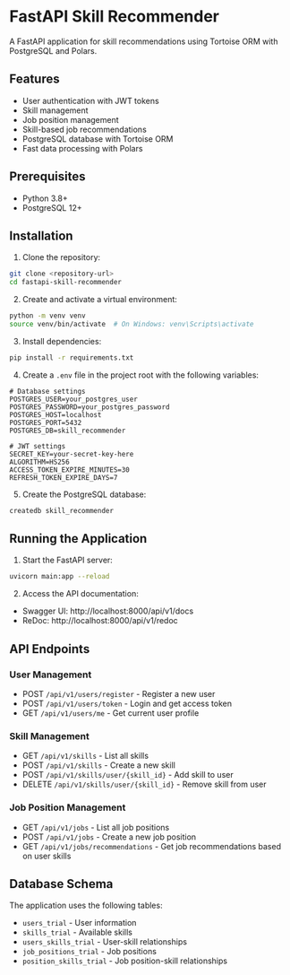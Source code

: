 # FastAPI Skill Recommender

A FastAPI application for skill recommendations using Tortoise ORM with PostgreSQL and Polars.

## Features

- User authentication with JWT tokens
- Skill management
- Job position management
- Skill-based job recommendations
- PostgreSQL database with Tortoise ORM
- Fast data processing with Polars

## Prerequisites

- Python 3.8+
- PostgreSQL 12+

## Installation

1. Clone the repository:
```bash
git clone <repository-url>
cd fastapi-skill-recommender
```

2. Create and activate a virtual environment:
```bash
python -m venv venv
source venv/bin/activate  # On Windows: venv\Scripts\activate
```

3. Install dependencies:
```bash
pip install -r requirements.txt
```

4. Create a `.env` file in the project root with the following variables:
```env
# Database settings
POSTGRES_USER=your_postgres_user
POSTGRES_PASSWORD=your_postgres_password
POSTGRES_HOST=localhost
POSTGRES_PORT=5432
POSTGRES_DB=skill_recommender

# JWT settings
SECRET_KEY=your-secret-key-here
ALGORITHM=HS256
ACCESS_TOKEN_EXPIRE_MINUTES=30
REFRESH_TOKEN_EXPIRE_DAYS=7
```

5. Create the PostgreSQL database:
```bash
createdb skill_recommender
```

## Running the Application

1. Start the FastAPI server:
```bash
uvicorn main:app --reload
```

2. Access the API documentation:
- Swagger UI: http://localhost:8000/api/v1/docs
- ReDoc: http://localhost:8000/api/v1/redoc

## API Endpoints

### User Management
- POST `/api/v1/users/register` - Register a new user
- POST `/api/v1/users/token` - Login and get access token
- GET `/api/v1/users/me` - Get current user profile

### Skill Management
- GET `/api/v1/skills` - List all skills
- POST `/api/v1/skills` - Create a new skill
- POST `/api/v1/skills/user/{skill_id}` - Add skill to user
- DELETE `/api/v1/skills/user/{skill_id}` - Remove skill from user

### Job Position Management
- GET `/api/v1/jobs` - List all job positions
- POST `/api/v1/jobs` - Create a new job position
- GET `/api/v1/jobs/recommendations` - Get job recommendations based on user skills

## Database Schema

The application uses the following tables:
- `users_trial` - User information
- `skills_trial` - Available skills
- `users_skills_trial` - User-skill relationships
- `job_positions_trial` - Job positions
- `position_skills_trial` - Job position-skill relationships 